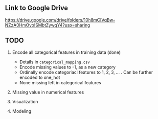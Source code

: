 ## Link to Google Drive 
https://drive.google.com/drive/folders/10h8mCIVqBw-NZzA0HmOvoISMbtZywqY4?usp=sharing

## TODO
1. Encode all categorical features in training data (done)
	- Details in `categorical_mapping.csv`
	- Encode missing values to -1, as a new category
	- Ordinally encode categoriacl features to 1, 2, 3, ... . Can be further encoded to one_hot
	- None missing left in categorical features
2. Missing value in numerical features

3. Visualization
4. Modeling